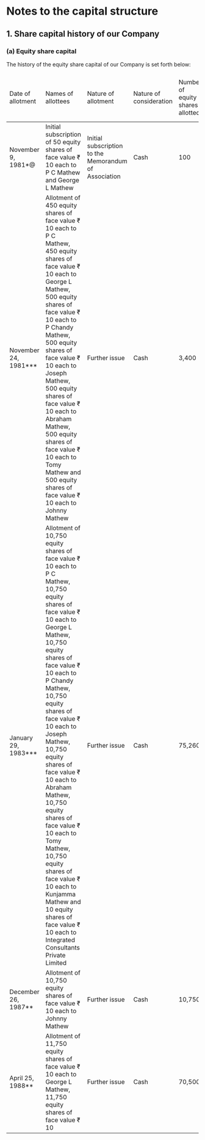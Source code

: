 # Notes to the capital structure

## 1. Share capital history of our Company

### (a) Equity share capital

The history of the equity share capital of our Company is set forth below:

<table><thead><tr><td>Date of allotment</td><td>Names of allottees</td><td>Nature of allotment</td><td>Nature of consideration</td><td>Number of equity shares allotted</td><td>Face value per equity share (in ₹)</td><td>Issue price per equity share (in ₹)</td><td>Cumulative number of equity shares</td><td>Cumulative paid-up equity share capital (in ₹)</td></tr></thead><tbody><tr><td>November 9, 1981*@</td><td>Initial subscription of 50 equity shares of face value ₹ 10 each to P C Mathew and George L Mathew</td><td>Initial subscription to the Memorandum of Association</td><td>Cash</td><td>100</td><td>10</td><td>10</td><td>100</td><td>1,000</td></tr><tr><td>November 24, 1981***</td><td>Allotment of 450 equity shares of face value ₹ 10 each to P C Mathew, 450 equity shares of face value ₹ 10 each to George L Mathew, 500 equity shares of face value ₹ 10 each to P Chandy Mathew, 500 equity shares of face value ₹ 10 each to Joseph Mathew, 500 equity shares of face value ₹ 10 each to Abraham Mathew, 500 equity shares of face value ₹ 10 each to Tomy Mathew and 500 equity shares of face value ₹ 10 each to Johnny Mathew</td><td>Further issue</td><td>Cash</td><td>3,400</td><td>10</td><td>10</td><td>3,500</td><td>35,000</td></tr><tr><td>January 29, 1983***</td><td>Allotment of 10,750 equity shares of face value ₹ 10 each to P C Mathew, 10,750 equity shares of face value ₹ 10 each to George L Mathew, 10,750 equity shares of face value ₹ 10 each to P Chandy Mathew, 10,750 equity shares of face value ₹ 10 each to Joseph Mathew, 10,750 equity shares of face value ₹ 10 each to Abraham Mathew, 10,750 equity shares of face value ₹ 10 each to Tomy Mathew, 10,750 equity shares of face value ₹ 10 each to Kunjamma Mathew and 10 equity shares of face value ₹ 10 each to Integrated Consultants Private Limited</td><td>Further issue</td><td>Cash</td><td>75,260</td><td>10</td><td>10</td><td>78,760</td><td>787,600</td></tr><tr><td>December 26, 1987**</td><td>Allotment of 10,750 equity shares of face value ₹ 10 each to Johnny Mathew</td><td>Further issue</td><td>Cash</td><td>10,750</td><td>10</td><td>10</td><td>89,510</td><td>895,100</td></tr><tr><td>April 25, 1988**</td><td>Allotment of 11,750 equity shares of face value ₹ 10 each to George L Mathew, 11,750 equity shares of face value ₹ 10</td><td>Further issue</td><td>Cash</td><td>70,500</td><td>10</td><td>10</td><td>160,010</td><td>1,600,100</td></tr></tbody></table>